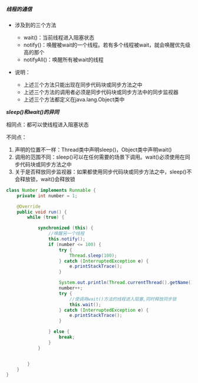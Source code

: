 ##### 线程的通信

* 涉及到的三个方法

  * wait()：当前线程进入阻塞状态
  * notify()：唤醒被wait的一个线程。若有多个线程被wait，就会唤醒优先级高的那个
  * notifyAll()：唤醒所有被wait的线程

* 说明：

  * 上述三个方法只能出现在同步代码块或同步方法之中
  * 上述三个方法的调用者必须是同步代码块或同步方法中的同步监视器
  * 上述三个方法都定义在java.lang.Object类中

  

___sleep()和wait()的异同___

相同点：都可以使线程进入阻塞状态

不同点：

1. 声明的位置不一样：Thread类中声明sleep()，Object类中声明wait()
2. 调用的范围不同：sleep()可以在任何需要的场景下调用。wait()必须使用在同步代码块或同步方法之中
3. 关于是否释放同步监视器：如果都使用同步代码块或同步方法之中，sleep()不会释放锁，wait()会释放锁

```java
class Number implements Runnable {
    private int number = 1;

    @Override
    public void run() {
        while (true) {

            synchronized (this) {
                //唤醒另一个线程
                this.notify();
                if (number <= 100) {
                    try {
                        Thread.sleep(100);
                    } catch (InterruptedException e) {
                        e.printStackTrace();
                    }

                    System.out.println(Thread.currentThread().getName() + 					  number);
                    number++;
                    try {
                        //使调用wait()方法的线程进入阻塞,同时释放同步锁
                        this.wait();
                    } catch (InterruptedException e) {
                        e.printStackTrace();
                    }

                } else {
                    break;
                }
            }


        }
    }
}
```







